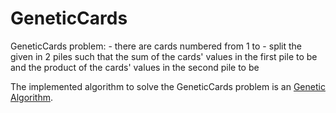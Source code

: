 GeneticCards
============

GeneticCards problem:
  		- there are <numCards> cards numbered from 1 to <numCards>
  		- split the given <numCards> in 2 piles such that the sum of
  		the cards' values in the first pile to be <sumTarget> and the 
  		product of the cards' values in the second pile to be <prodTarget> 
  		
The implemented algorithm to solve the GeneticCards problem is an [Genetic Algorithm](http://en.wikipedia.org/wiki/Genetic_algorithm).
